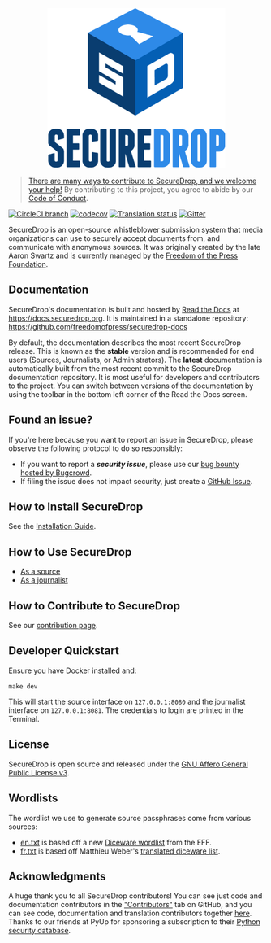 <p align="center">
  <img src="/securedrop/static/i/logo.png" alt="SecureDrop" width="350" height="314">
</p>

> [There are many ways to contribute to SecureDrop, and we welcome your help!](CONTRIBUTING.md) By contributing to this project, you agree to abide by our [Code of Conduct](https://github.com/freedomofpress/.github/blob/main/CODE_OF_CONDUCT.md).

[![CircleCI branch](https://img.shields.io/circleci/project/github/freedomofpress/securedrop/develop.svg)](https://circleci.com/gh/freedomofpress/workflows/securedrop/tree/develop)
[![codecov](https://codecov.io/gh/freedomofpress/securedrop/branch/develop/graph/badge.svg)](https://codecov.io/gh/freedomofpress/securedrop)
[![Translation status](https://weblate.securedrop.org/widgets/securedrop/-/svg-badge.svg)](https://weblate.securedrop.org)
[![Gitter](https://badges.gitter.im/Join%20Chat.svg)](https://gitter.im/freedomofpress/securedrop)


SecureDrop is an open-source whistleblower submission system that media organizations can use to securely accept documents from, and communicate with anonymous sources. It was originally created by the late Aaron Swartz and is currently managed by the [Freedom of the Press Foundation](https://freedom.press).

## Documentation

SecureDrop's documentation is built and hosted by [Read the Docs](https://readthedocs.org) at https://docs.securedrop.org. It is maintained in a standalone repository: https://github.com/freedomofpress/securedrop-docs

By default, the documentation describes the most recent SecureDrop release. This is known as the **stable** version and is recommended for end users (Sources, Journalists, or Administrators). The **latest** documentation is automatically built from the most recent commit to the SecureDrop documentation repository. It is most useful for developers and contributors to the project. You can switch between versions of the documentation by using the toolbar in the bottom left corner of the Read the Docs screen.

## Found an issue?

If you're here because you want to report an issue in SecureDrop, please observe the following protocol to do so responsibly:

* If you want to report a **_security issue_**, please use our [bug bounty hosted by Bugcrowd](https://bugcrowd.com/freedomofpress).
* If filing the issue does not impact security, just create a [GitHub Issue](https://github.com/freedomofpress/securedrop/issues/new).

## How to Install SecureDrop

See the [Installation Guide](https://docs.securedrop.org/en/stable/#installtoc).

## How to Use SecureDrop

* [As a source](https://docs.securedrop.org/en/stable/source.html)
* [As a journalist](https://docs.securedrop.org/en/stable/journalist.html)

## How to Contribute to SecureDrop

See our [contribution page](CONTRIBUTING.md).

## Developer Quickstart

Ensure you have Docker installed and:

```
make dev
```

This will start the source interface on `127.0.0.1:8080` and the journalist interface on `127.0.0.1:8081`. The credentials to login are printed in the Terminal.

## License

SecureDrop is open source and released under the [GNU Affero General Public License v3](/LICENSE).

## Wordlists

The wordlist we use to generate source passphrases come from various sources:

* [en.txt](/securedrop/wordlists/en.txt) is based off a new [Diceware wordlist](https://www.eff.org/deeplinks/2016/07/new-wordlists-random-passphrases) from the EFF.
* [fr.txt](/securedrop/wordlists/fr.txt) is based off Matthieu Weber's [translated diceware list](http://weber.fi.eu.org/index.shtml.en).


## Acknowledgments

A huge thank you to all SecureDrop contributors! You can see just
code and documentation contributors in the ["Contributors"](https://github.com/freedomofpress/securedrop/graphs/contributors)
tab on GitHub, and you can see code, documentation and translation contributors together [here](https://github.com/freedomofpress/securedrop-i18n/graphs/contributors). Thanks to our friends at PyUp for sponsoring a subscription to their [Python security database](https://pyup.io).
